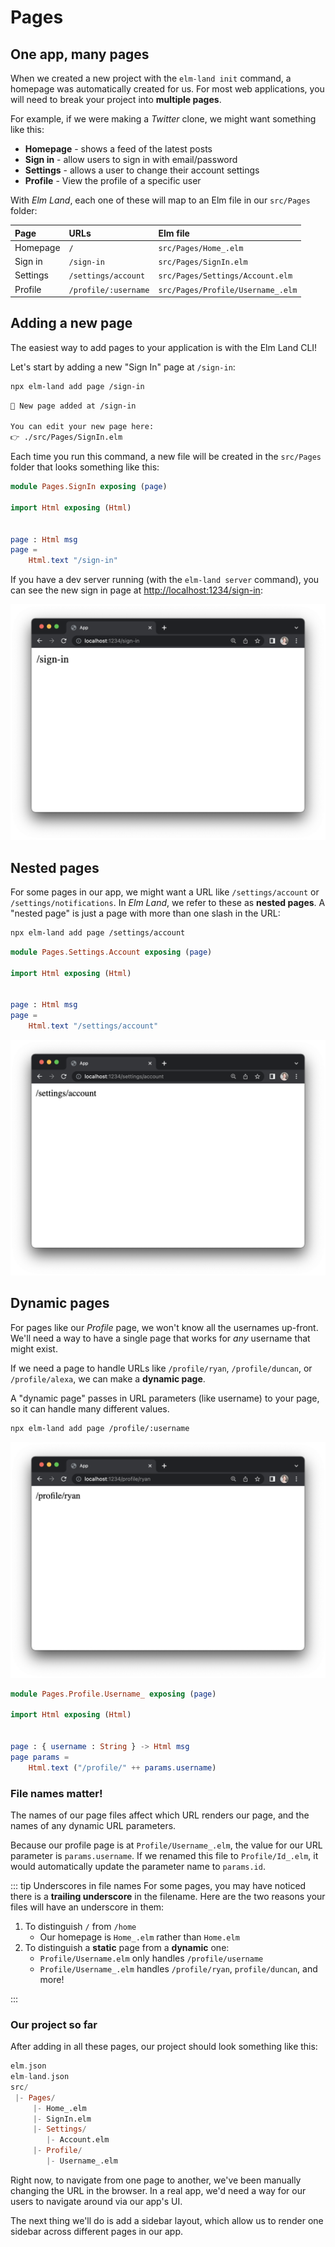 # Pages

## One app, many pages

When we created a new project with the `elm-land init` command, a homepage was automatically created for us. For most web applications, you will need to break your project into __multiple pages__. 

For example, if we were making a _Twitter_ clone, we might want something like this:

- __Homepage__ - shows a feed of the latest posts
- __Sign in__ - allow users to sign in with email/password
- __Settings__ - allows a user to change their account settings
- __Profile__ - View the profile of a specific user

With _Elm Land_, each one of these will map to an Elm file in our `src/Pages` folder:

Page | URLs | Elm file
:-- | :-- | :--
Homepage | `/` | `src/Pages/Home_.elm`
Sign in | `/sign-in` | `src/Pages/SignIn.elm`
Settings | `/settings/account` | `src/Pages/Settings/Account.elm`
Profile | `/profile/:username` | `src/Pages/Profile/Username_.elm`


## Adding a new page

The easiest way to add pages to your application is with the Elm Land CLI! 

Let's start by adding a new "Sign In" page at `/sign-in`:

```sh
npx elm-land add page /sign-in
```

<code-group>
<code-block title="Terminal output">

```txt
🌈 New page added at /sign-in

You can edit your new page here:
👉 ./src/Pages/SignIn.elm
```

</code-block>
</code-group>

Each time you run this command, a new file will be created in the `src/Pages` folder that looks something like this:

<code-group>
<code-block title="src/Pages/SignIn.elm">

```elm
module Pages.SignIn exposing (page)

import Html exposing (Html)


page : Html msg
page =
    Html.text "/sign-in"
```

</code-block>
</code-group>

If you have a dev server running (with the `elm-land server` command), you can see the new sign in page at [http://localhost:1234/sign-in](http://localhost:1234/sign-in):

![Browser window showing the sign in page](./pages/sign-in.png)

## Nested pages

For some pages in our app, we might want a URL like `/settings/account` or `/settings/notifications`. In _Elm Land_, we refer to these as __nested pages__. A "nested page" is just a page with more than one slash in the URL:

```sh
npx elm-land add page /settings/account
```

<code-group>
<code-block title="src/Pages/Settings/Account.elm">

```elm
module Pages.Settings.Account exposing (page)

import Html exposing (Html)


page : Html msg
page =
    Html.text "/settings/account"
```

</code-block>
</code-group>

![Browser window showing the settings page](./pages/settings.png)

## Dynamic pages

For pages like our _Profile_ page, we won't know all the usernames up-front. We'll need a way to have a single page that works for _any_ username that might exist.

If we need a page to handle URLs like `/profile/ryan`, `/profile/duncan`, or `/profile/alexa`, we can make a __dynamic page__. 

A "dynamic page" passes in URL parameters (like username) to your page, so it can handle many different values.

```sh
npx elm-land add page /profile/:username
```

![Browser window showing the profile page](./pages/profile-ryan.png)


<code-group>
<code-block title="src/Pages/Profile/Username_.elm">

```elm
module Pages.Profile.Username_ exposing (page)

import Html exposing (Html)


page : { username : String } -> Html msg
page params =
    Html.text ("/profile/" ++ params.username)
```

</code-block>
</code-group>

### File names matter!

The names of our page files affect which URL renders our page, and the names of any dynamic URL parameters.

Because our profile page is at `Profile/Username_.elm`, the value for our URL parameter is `params.username`. If we renamed this file to `Profile/Id_.elm`, it would automatically update the parameter name to `params.id`.


::: tip Underscores in file names
For some pages, you may have noticed there is a __trailing underscore__ in the filename. Here are the two reasons your files will have an underscore in them:
1. To distinguish `/` from `/home` 
     - Our homepage is `Home_.elm` rather than `Home.elm`
2. To distinguish a __static__ page from a __dynamic__ one:
     - `Profile/Username.elm` only handles `/profile/username`
     - `Profile/Username_.elm` handles `/profile/ryan`, `profile/duncan`, and more!

:::


### Our project so far

After adding in all these pages, our project should look something like this:

```hs
elm.json
elm-land.json
src/
 |- Pages/
     |- Home_.elm
     |- SignIn.elm
     |- Settings/
        |- Account.elm
     |- Profile/
        |- Username_.elm
```

Right now, to navigate from one page to another, we've been manually changing the URL in the browser. In a real app, we'd need a way for our users to navigate around via our app's UI. 

The next thing we'll do is add a sidebar layout, which allow us to render one sidebar across different pages in our app.